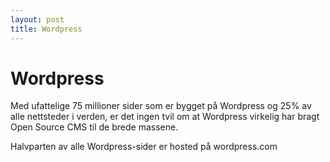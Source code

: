 ```yaml
---
layout: post
title: Wordpress
---
```


# Wordpress
Med ufattelige 75 millioner sider som er bygget på Wordpress og 25% av alle nettsteder i verden, er det ingen tvil om at Wordpress virkelig har bragt Open Source CMS til de brede massene.

Halvparten av alle Wordpress-sider er hosted på wordpress.com
